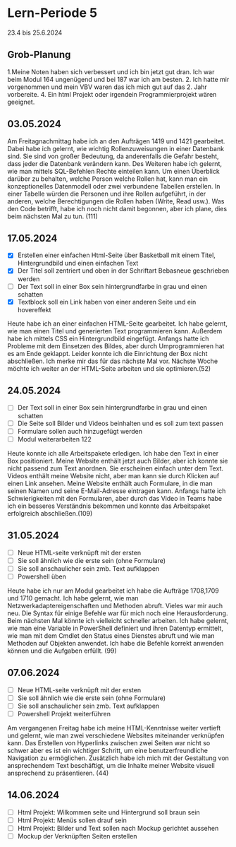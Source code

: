 # Lern-Periode 5

23.4 bis 25.6.2024

## Grob-Planung

1.Meine Noten haben sich verbessert und ich bin jetzt gut dran. Ich war beim Modul 164 ungenügend und bei 187 war ich am besten. 
2. Ich hatte mir vorgenommen und mein VBV waren das ich mich gut auf das 2. Jahr vorbereite.
4. Ein html Projekt oder irgendein Programmierprojekt wären geeignet.

## 03.05.2024

Am Freitagnachmittag habe ich an den Aufträgen 1419 und 1421 gearbeitet. Dabei habe ich gelernt, wie wichtig Rollenzuweisungen in einer Datenbank sind. Sie sind von großer Bedeutung, da anderenfalls die Gefahr besteht, dass jeder die Datenbank verändern kann. Des Weiteren habe ich gelernt, wie man mittels SQL-Befehlen Rechte einteilen kann. Um einen Überblick darüber zu behalten, welche Person welche Rollen hat, kann man ein konzeptionelles Datenmodell oder zwei verbundene Tabellen erstellen. In einer Tabelle würden die Personen und ihre Rollen aufgeführt, in der anderen, welche Berechtigungen die Rollen haben (Write, Read usw.). Was den Code betrifft, habe ich noch nicht damit begonnen, aber ich plane, dies beim nächsten Mal zu tun. (111)

 

## 17.05.2024

- [x] Erstellen einer einfachen Html-Seite über Basketball mit einem Titel, Hintergrundbild und einen einfachen Text
- [x] Der Titel soll zentriert und oben in der Schriftart Bebasneue geschrieben werden
- [ ] Der Text soll in einer Box sein hintergrundfarbe in grau und einen schatten
- [x] Textblock soll ein Link haben von einer anderen Seite und ein hovereffekt

Heute habe ich an einer einfachen HTML-Seite gearbeitet. Ich habe gelernt, wie man einen Titel und generierten Text programmieren kann. Außerdem habe ich mittels CSS ein Hintergrundbild eingefügt. Anfangs hatte ich Probleme mit dem Einsetzen des Bildes, aber durch Umprogrammieren hat es am Ende geklappt. Leider konnte ich die Einrichtung der Box nicht abschließen. Ich merke mir das für das nächste Mal vor. Nächste Woche möchte ich weiter an der HTML-Seite arbeiten und sie optimieren.(52)

## 24.05.2024

- [ ] Der Text soll in einer Box sein hintergrundfarbe in grau und einen schatten
- [ ] Die Seite soll Bilder und Videos beinhalten und es soll zum text passen
- [ ] Formulare sollen auch hinzugefügt werden
- [ ] Modul weiterarbeiten 122

Heute konnte ich alle Arbeitspakete erledigen. Ich habe den Text in einer Box positioniert. Meine Website enthält jetzt auch Bilder, aber ich konnte sie nicht passend zum Text anordnen. Sie erscheinen einfach unter dem Text. Videos enthält meine Website nicht, aber man kann sie durch Klicken auf einen Link ansehen. Meine Website enthält auch Formulare, in die man seinen Namen und seine E-Mail-Adresse eintragen kann. Anfangs hatte ich Schwierigkeiten mit den Formularen, aber durch das Video in Teams habe ich ein besseres Verständnis bekommen und konnte das Arbeitspaket erfolgreich abschließen.(109)

## 31.05.2024

- [ ] Neue HTML-seite verknüpft mit der ersten
- [ ] Sie soll ähnlich wie die erste sein (ohne Formulare)
- [ ] Sie soll anschaulicher sein  zmb. Text aufklappen
- [ ] Powershell üben

Heute habe ich nur am Modul gearbeitet ich habe die Aufträge 1708,1709 und 1710 gemacht. Ich habe gelernt, wie man Netzwerkadaptereigenschaften und Methoden abruft. Vieles war mir auch neu. Die Syntax für einige Befehle war für mich noch eine Herausforderung. Beim nächsten Mal könnte ich vielleicht schneller arbeiten. Ich habe gelernt, wie man eine Variable in PowerShell definiert und ihren Datentyp ermittelt, wie man mit dem Cmdlet den Status eines Dienstes abruft und wie man Methoden auf Objekten anwendet. Ich habe die Befehle korrekt anwenden können und die Aufgaben erfüllt. (99)

## 07.06.2024

- [ ] Neue HTML-seite verknüpft mit der ersten
- [ ] Sie soll ähnlich wie die erste sein (ohne Formulare)
- [ ] Sie soll anschaulicher sein  zmb. Text aufklappen
- [ ] Powershell Projekt weiterführen

Am vergangenen Freitag habe ich meine HTML-Kenntnisse weiter vertieft und gelernt, wie man zwei verschiedene Websites miteinander verknüpfen kann. Das Erstellen von Hyperlinks zwischen zwei Seiten war nicht so schwer aber es ist ein wichtiger Schritt, um eine benutzerfreundliche Navigation zu ermöglichen. Zusätzlich habe ich mich mit der Gestaltung von ansprechendem Text beschäftigt, um die Inhalte meiner Website visuell ansprechend zu präsentieren. (44)

## 14.06.2024

- [ ] Html Projekt: Wilkommen seite und Hintergrund soll braun sein
- [ ] Html Projekt: Menüs sollen drauf sein
- [ ] Html Projekt: Bilder und Text sollen nach Mockup gerichtet aussehen
- [ ] Mockup der Verknüpften Seiten erstellen
